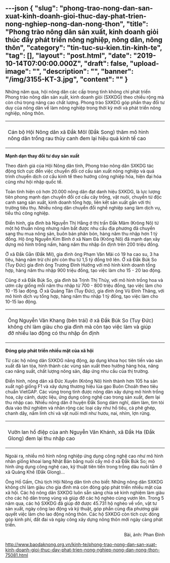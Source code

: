 ---json
{
    "slug": "phong-trao-nong-dan-san-xuat-kinh-doanh-gioi-thuc-day-phat-trien-nong-nghiep-nong-dan-nong-thon",
    "title": "Phong trào nông dân sản xuất, kinh doanh giỏi thúc đẩy phát triển nông nghiệp, nông dân, nông thôn",
    "category": "tin-tuc-su-kien.tin-kinh-te",
    "tag": [],
    "layout": "post.html",
    "date": "2019-10-14T07:00:00.000Z",
    "draft": false,
    "upload-image": "",
    "description": "",
    "banner": "/img/3155-KT-3.jpg",
    "__content__": ""
}
---
<p>Những năm qua, hội n&ocirc;ng d&acirc;n c&aacute;c cấp trong tỉnh kh&ocirc;ng chỉ ph&aacute;t triển Phong tr&agrave;o n&ocirc;ng d&acirc;n sản xuất, kinh doanh giỏi (SXKDG) theo chiều rộng m&agrave; c&ograve;n ch&uacute; trọng n&acirc;ng cao chất lượng. Phong tr&agrave;o SXKDG g&oacute;p phần thay đổi tư duy của n&ocirc;ng d&acirc;n về l&agrave;m n&ocirc;ng nghiệp trong thời kỳ mới v&agrave; ph&aacute;t triển n&ocirc;ng nghiệp, n&ocirc;ng th&ocirc;n.</p>

<table align="center">
	<tbody>
		<tr>
			<td><img alt="" src="http://www.baodaknong.org.vn/database/image/2019/10/14/3155-KT-3.jpg" /></td>
		</tr>
		<tr>
			<td>
			<p>C&aacute;n bộ Hội N&ocirc;ng d&acirc;n x&atilde; Đắk&nbsp;M&ocirc;l (Đắk Song) thăm m&ocirc; h&igrave;nh n&ocirc;ng d&acirc;n&nbsp;trồng rau thủy canh đem lại hiệu quả kinh tế cao</p>
			</td>
		</tr>
	</tbody>
</table>

<p><strong>Mạnh dạn thay đổi tư duy sản xuất</strong></p>

<p>Theo đ&aacute;nh gi&aacute; của Hội N&ocirc;ng d&acirc;n tỉnh, Phong tr&agrave;o n&ocirc;ng d&acirc;n SXKDG t&aacute;c động t&iacute;ch cực đến việc chuyển đổi cơ cấu sản xuất n&ocirc;ng nghiệp v&agrave; qu&aacute; tr&igrave;nh chuyển dịch cơ cấu kinh tế theo hướng c&ocirc;ng nghiệp h&oacute;a, hiện đại h&oacute;a cũng như hội nhập quốc tế.</p>

<p>To&agrave;n tỉnh hiện c&oacute; hơn 20.000 n&ocirc;ng d&acirc;n đạt danh hiệu SXKDG, l&agrave; lực lượng ti&ecirc;n phong mạnh dạn chuyển đổi cơ cấu c&acirc;y trồng, vật nu&ocirc;i, chuyển từ độc canh sang sản xuất, kinh doanh tổng hợp, li&ecirc;n kết sản xuất gắn với thị trường ti&ecirc;u thụ. Nhiều n&ocirc;ng d&acirc;n chuyển đổi nghề nghiệp sang l&agrave;m dịch vụ, tiểu thủ c&ocirc;ng nghiệp.</p>

<p>Điển h&igrave;nh, gia đ&igrave;nh b&agrave; Nguyễn Thị Hằng ở thị trấn Đắk M&acirc;m (Kr&ocirc;ng N&ocirc;) từ một hộ thuần n&ocirc;ng nhưng nắm bắt được nhu cầu địa phương đ&atilde; chuyển sang thu mua n&ocirc;ng sản, bu&ocirc;n b&aacute;n ph&acirc;n b&oacute;n, h&agrave;ng năm thu nhập hơn 1 tỷ đồng. Hộ &ocirc;ng Nguyễn Kim B&igrave;nh ở x&atilde; Nam Đ&agrave; (Kr&ocirc;ng N&ocirc;) đ&atilde; mạnh dạn x&acirc;y dựng m&ocirc; h&igrave;nh trồng nấm, h&agrave;ng năm thu nhập ổn định tr&ecirc;n 200 triệu đồng.</p>

<p>Ở x&atilde; Đắk Gằn (Đắk Mil), gia đ&igrave;nh &ocirc;ng Phạm Văn M&atilde;i c&oacute; 19 ha cao su, 3 ha ti&ecirc;u, h&agrave;ng năm trừ chi ph&iacute; c&ograve;n thu từ 1,5 tỷ đồng trở l&ecirc;n. Ở x&atilde; Đắk B&uacute;k So (Tuy Đức) gia đ&igrave;nh &ocirc;ng Trương Đ&igrave;nh Hưởng với m&ocirc; h&igrave;nh kinh doanh tổng hợp, h&agrave;ng năm thu nhập 900 triệu đồng, tạo việc l&agrave;m cho 15 - 20 lao động.</p>

<p>Cũng ở x&atilde; Đắk B&uacute;k So, gia đ&igrave;nh b&agrave; Trịnh Thị Thủy, với m&ocirc; h&igrave;nh trồng hoa v&agrave; ươm c&acirc;y giống mỗi năm thu nhập từ 700 - 800 triệu đồng, tạo việc l&agrave;m cho 10 -15 lao động. Ở x&atilde; Quảng T&acirc;n (Tuy Đức), gia đ&igrave;nh &ocirc;ng Vũ Đ&igrave;nh Thăng, với m&ocirc; h&igrave;nh dịch vụ tổng hợp, h&agrave;ng năm thu nhập 1 tỷ đồng, tạo việc l&agrave;m cho 10-15 lao động.</p>

<table align="center">
	<tbody>
		<tr>
			<td><img alt="" src="http://www.baodaknong.org.vn/database/image/2019/10/14/3155-KT-4.jpg" /></td>
		</tr>
		<tr>
			<td>
			<p>&Ocirc;ng Nguyễn Văn Khang (b&ecirc;n tr&aacute;i)&nbsp;ở x&atilde; Đắk B&uacute;k So (Tuy Đức) kh&ocirc;ng chỉ l&agrave;m gi&agrave;u cho gia đ&igrave;nh m&agrave; c&ograve;n tạo việc l&agrave;m v&agrave;&nbsp;gi&uacute;p đỡ&nbsp;nhiều lao động c&oacute; thu nhập ổn định</p>
			</td>
		</tr>
	</tbody>
</table>

<p><strong>Đ&oacute;ng g&oacute;p ph&aacute;t triển nhiều mặt của x&atilde; hội</strong></p>

<p>Từ c&aacute;c hộ n&ocirc;ng d&acirc;n SXKDG năng động, &aacute;p dụng khoa học ti&ecirc;n tiến v&agrave;o sản xuất đ&atilde; lan tỏa, h&igrave;nh th&agrave;nh c&aacute;c v&ugrave;ng sản xuất theo hướng h&agrave;ng h&oacute;a, n&acirc;ng cao năng suất, chất lượng n&ocirc;ng sản, đ&aacute;p ứng nhu cầu của thị trường.</p>

<p>Điển h&igrave;nh, n&ocirc;ng d&acirc;n x&atilde; Đức Xuy&ecirc;n (Kr&ocirc;ng N&ocirc;) h&igrave;nh th&agrave;nh hơn 105 ha sản xuất ng&ocirc; giống F1 v&agrave; x&acirc;y dựng thương hiệu l&uacute;a gạo Bu&ocirc;n Cho&aacute;h theo ti&ecirc;u chuẩn VietGAP. C&aacute;c v&ugrave;ng trong tỉnh được n&ocirc;ng d&acirc;n x&acirc;y dựng m&ocirc; h&igrave;nh trồng hoa, c&acirc;y cảnh, dược liệu, ứng dụng c&ocirc;ng nghệ cao trong sản xuất, đem lại thu nhập cao. Nhiều n&ocirc;ng d&acirc;n ở huyện Đắk Song d&aacute;m nghĩ, d&aacute;m l&agrave;m, t&igrave;m t&ograve;i đưa v&agrave;o thử nghiệm v&agrave; nh&acirc;n rộng c&aacute;c loại c&acirc;y như hồ ti&ecirc;u, c&agrave; ph&ecirc; gh&eacute;p, chanh d&acirc;y, nấm linh chi v&agrave; vật nu&ocirc;i mới như hươu, nai, nh&iacute;m, lợn rừng.</p>

<table align="center">
	<tbody>
		<tr>
			<td><img alt="" src="http://www.baodaknong.org.vn/database/image/2019/10/14/3155-KT-5.jpg" /></td>
		</tr>
		<tr>
			<td>
			<p>Vườn lan hồ điệp&nbsp;của&nbsp;anh Nguyễn Văn Kh&aacute;nh, x&atilde; Đắk Ha (Đắk Glong) đem lại thu nhập cao</p>
			</td>
		</tr>
	</tbody>
</table>

<p>Ngo&agrave;i ra, nhiều m&ocirc; h&igrave;nh n&ocirc;ng nghiệp ứng dụng c&ocirc;ng nghệ cao như m&ocirc; h&igrave;nh nh&acirc;n giống khoai lang Nhật Bản bằng nu&ocirc;i cấy m&ocirc; ở x&atilde; Đắk B&uacute;k So; m&ocirc; h&igrave;nh ứng dụng c&ocirc;ng nghệ cao, kỹ thuật ti&ecirc;n tiến trong trồng d&acirc;u nu&ocirc;i tằm ở x&atilde; Quảng Kh&ecirc; (Đắk Glong)&hellip;</p>

<p>&Ocirc;ng Hồ Gấm, Chủ tịch Hội N&ocirc;ng d&acirc;n tỉnh cho biết: Những n&ocirc;ng d&acirc;n SXKDG kh&ocirc;ng chỉ l&agrave;m gi&agrave;u cho gia đ&igrave;nh m&agrave; c&ograve;n đ&oacute;ng g&oacute;p ph&aacute;t triển nhiều mặt của x&atilde; hội. C&aacute;c hộ n&ocirc;ng d&acirc;n SXKDG lu&ocirc;n sẵn s&agrave;ng chia sẻ kinh nghiệm l&agrave;m gi&agrave;u cho c&aacute;c hộ d&acirc;n trong v&ugrave;ng v&agrave; gi&uacute;p đỡ c&aacute;c hộ ngh&egrave;o c&ugrave;ng vươn l&ecirc;n. Trong 5 năm qua, các h&ocirc;̣ SXKDG đã giúp đỡ được 45.731 h&ocirc;̣ nghèo v&ecirc;̀ v&ocirc;́n, v&acirc;̣t tư sản xu&acirc;́t, ngày c&ocirc;ng lao đ&ocirc;̣ng và kỹ thu&acirc;̣t, g&oacute;p phần c&ugrave;ng địa phương giải quyết việc l&agrave;m cho lao động n&ocirc;ng th&ocirc;n. C&aacute;c hộ SXKDG c&ograve;n t&iacute;ch cực đ&oacute;ng g&oacute;p kinh ph&iacute;, đất đai v&agrave; ng&agrave;y c&ocirc;ng x&acirc;y dựng n&ocirc;ng th&ocirc;n mới ng&agrave;y c&agrave;ng ph&aacute;t triển.</p>

<p style="text-align:right">B&agrave;i, ảnh: Phan Đinh</p>

<p><a href="http://www.baodaknong.org.vn/kinh-te/phong-trao-nong-dan-san-xuat-kinh-doanh-gioi-thuc-day-phat-trien-nong-nghiep-nong-dan-nong-thon-75081.html">http://www.baodaknong.org.vn/kinh-te/phong-trao-nong-dan-san-xuat-kinh-doanh-gioi-thuc-day-phat-trien-nong-nghiep-nong-dan-nong-thon-75081.html</a></p>
